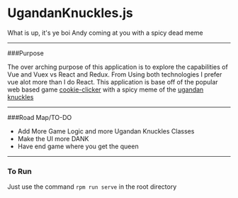 # UgandanKnuckles.js
What is up, it's ye boi Andy coming at you with a spicy dead meme

---
###Purpose

The over arching purpose of this application is to explore the capabilities of Vue and Vuex vs React and Redux.
From Using both technologies I prefer vue alot more than I do React. This application is base off of the popular web based game 
[cookie-clicker](http://orteil.dashnet.org/cookieclicker/) with a spicy meme of the [ugandan knuckles](https://knowyourmeme.com/memes/ugandan-knuckles)

---
###Road Map/TO-DO

* Add More Game Logic and more Ugandan Knuckles Classes
* Make the UI more DANK
* Have end game where you get the queen

---
### To Run

Just use the command `rpm run serve` in the root directory
